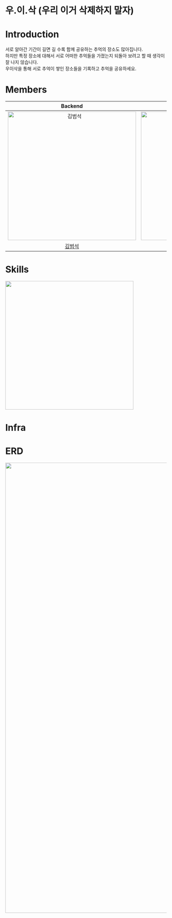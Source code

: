 # 우.이.삭 (우리 이거 삭제하지 말자) 

# Introduction 
서로 알아간 기간이 길면 길 수록 함께 공유하는 추억의 장소도 많아집니다.  
하지만 특정 장소에 대해서 서로 어떠한 추억들을 가졌는지 되돌아 보려고 할 때 생각이 잘 나지 않습니다.  
우이삭을 통해 서로 추억이 쌓인 장소들을 기록하고 추억을 공유하세요.  

# Members
|                                         Backend                                          |                                                                 Backend                                                                 |                                                                 Backend                                                                 |
|:----------------------------------------------------------------------------------------:|:---------------------------------------------------------------------------------------------------------------------------------------:|:---------------------------------------------------------------------------------------------------------------------------------------:|
| <img src="https://avatars.githubusercontent.com/u/110332047?v=4" width=400px alt="김범석"/> | <img src="https://avatars.githubusercontent.com/u/79970349?s=40&u=6d5dce6fae78f0191cc540d94da8e3a99209ecc9&v=4" width=400px alt="김도연"/> | <img src="https://github.com/Lovely-4K/love-backend/assets/78838534/615a1978-8e78-48ee-a077-10ac9860d073" width=400px alt="김재웅"/> |
|                          [김범석](https://github.com/BeomSeogKim)                           |                                                  [김도연](https://github.com/joyfulviper)                                                  |                                                    [김재웅](https://github.com/kju2405)                                                    |

# Skills
<img src="https://github.com/BeomSeogKim/portfolio/assets/110332047/56345b6c-2c44-4dca-89cb-649954bc5ecb" width=400px />

# Infra 

# ERD
<img src="https://github.com/Lovely-4K/love-backend/assets/78838534/4ee83da1-8e94-48ea-9116-44031cd8e1a8" width=1400px />
